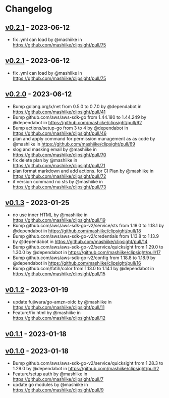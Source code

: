 # Changelog

## [v0.2.1](https://github.com/mashiike/clipsight/compare/v0.2.0...v0.2.1) - 2023-06-12
- fix .yml can load by @mashiike in https://github.com/mashiike/clipsight/pull/75

## [v0.2.1](https://github.com/mashiike/clipsight/compare/v0.2.0...v0.2.1) - 2023-06-12
- fix .yml can load by @mashiike in https://github.com/mashiike/clipsight/pull/75

## [v0.2.0](https://github.com/mashiike/clipsight/compare/v0.1.3...v0.2.0) - 2023-06-12
- Bump golang.org/x/net from 0.5.0 to 0.7.0 by @dependabot in https://github.com/mashiike/clipsight/pull/41
- Bump github.com/aws/aws-sdk-go from 1.44.180 to 1.44.249 by @dependabot in https://github.com/mashiike/clipsight/pull/62
- Bump actions/setup-go from 3 to 4 by @dependabot in https://github.com/mashiike/clipsight/pull/46
- plan and apply command for permission management as as code by @mashiike in https://github.com/mashiike/clipsight/pull/69
- slog and masking email by @mashiike in https://github.com/mashiike/clipsight/pull/70
- fix delete plan by @mashiike in https://github.com/mashiike/clipsight/pull/71
- plan format markdown and add actions. for CI Plan by @mashiike in https://github.com/mashiike/clipsight/pull/72
- if version command no sts by @mashiike in https://github.com/mashiike/clipsight/pull/73

## [v0.1.3](https://github.com/mashiike/clipsight/compare/v0.1.2...v0.1.3) - 2023-01-25
- no use inner HTML by @mashiike in https://github.com/mashiike/clipsight/pull/19
- Bump github.com/aws/aws-sdk-go-v2/service/sts from 1.18.0 to 1.18.1 by @dependabot in https://github.com/mashiike/clipsight/pull/18
- Bump github.com/aws/aws-sdk-go-v2/credentials from 1.13.8 to 1.13.9 by @dependabot in https://github.com/mashiike/clipsight/pull/14
- Bump github.com/aws/aws-sdk-go-v2/service/quicksight from 1.29.0 to 1.30.0 by @dependabot in https://github.com/mashiike/clipsight/pull/17
- Bump github.com/aws/aws-sdk-go-v2/config from 1.18.8 to 1.18.9 by @dependabot in https://github.com/mashiike/clipsight/pull/16
- Bump github.com/fatih/color from 1.13.0 to 1.14.1 by @dependabot in https://github.com/mashiike/clipsight/pull/15

## [v0.1.2](https://github.com/mashiike/clipsight/compare/v0.1.1...v0.1.2) - 2023-01-19
- update fujiwara/go-amzn-oidc by @mashiike in https://github.com/mashiike/clipsight/pull/11
- Feature/fix html by @mashiike in https://github.com/mashiike/clipsight/pull/12

## [v0.1.1](https://github.com/mashiike/clipsight/compare/v0.1.0...v0.1.1) - 2023-01-18

## [v0.1.0](https://github.com/mashiike/clipsight/commits/v0.1.0) - 2023-01-18
- Bump github.com/aws/aws-sdk-go-v2/service/quicksight from 1.28.3 to 1.29.0 by @dependabot in https://github.com/mashiike/clipsight/pull/2
- Feature/setup auth by @mashiike in https://github.com/mashiike/clipsight/pull/7
- update go modules by @mashiike in https://github.com/mashiike/clipsight/pull/9
